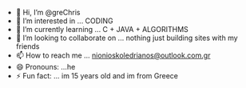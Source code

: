 - 👋 Hi, I’m @greChris
- 👀 I’m interested in ... CODING
- 🌱 I’m currently learning ... C + JAVA + ALGORITHMS
- 💞️ I’m looking to collaborate on ... nothing just building sites with my friends
- 📫 How to reach me ... nionioskoledrianos@outlook.com.gr
- 😄 Pronouns: ...he
- ⚡ Fun fact: ... im 15 years old and im from Greece

<!---
greChris/greChris is a ✨ special ✨ repository because its `README.md` (this file) appears on your GitHub profile.
You can click the Preview link to take a look at your changes.
--->
